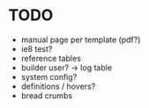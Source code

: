 TODO
=======

* manual page per template (pdf?)
* ie8 test?
* reference tables
* builder user? -> log table
* system config?
* definitions / hovers?
* bread crumbs